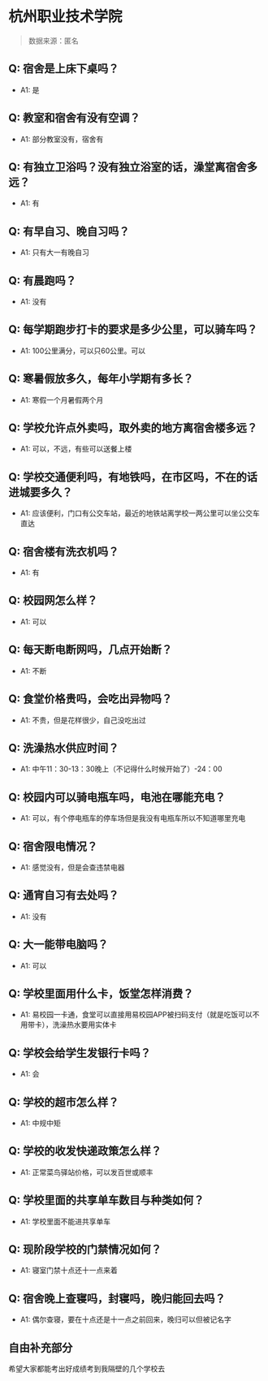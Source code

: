 # 杭州职业技术学院

> 数据来源：匿名

## Q: 宿舍是上床下桌吗？

- A1: 是

## Q: 教室和宿舍有没有空调？

- A1: 部分教室没有，宿舍有

## Q: 有独立卫浴吗？没有独立浴室的话，澡堂离宿舍多远？

- A1: 有

## Q: 有早自习、晚自习吗？

- A1: 只有大一有晚自习

## Q: 有晨跑吗？

- A1: 没有

## Q: 每学期跑步打卡的要求是多少公里，可以骑车吗？

- A1: 100公里满分，可以只60公里。可以

## Q: 寒暑假放多久，每年小学期有多长？

- A1: 寒假一个月暑假两个月

## Q: 学校允许点外卖吗，取外卖的地方离宿舍楼多远？

- A1: 可以，不远，有些可以送餐上楼

## Q: 学校交通便利吗，有地铁吗，在市区吗，不在的话进城要多久？

- A1: 应该便利，门口有公交车站，最近的地铁站离学校一两公里可以坐公交车直达

## Q: 宿舍楼有洗衣机吗？

- A1: 有

## Q: 校园网怎么样？

- A1: 可以

## Q: 每天断电断网吗，几点开始断？

- A1: 不断

## Q: 食堂价格贵吗，会吃出异物吗？

- A1: 不贵，但是花样很少，自己没吃出过

## Q: 洗澡热水供应时间？

- A1: 中午11：30-13：30晚上（不记得什么时候开始了）-24：00

## Q: 校园内可以骑电瓶车吗，电池在哪能充电？

- A1: 可以，有个停电瓶车的停车场但是我没有电瓶车所以不知道哪里充电

## Q: 宿舍限电情况？

- A1: 感觉没有，但是会查违禁电器

## Q: 通宵自习有去处吗？

- A1: 没有

## Q: 大一能带电脑吗？

- A1: 可以

## Q: 学校里面用什么卡，饭堂怎样消费？

- A1: 易校园一卡通，食堂可以直接用易校园APP被扫码支付（就是吃饭可以不用带卡），洗澡热水要用实体卡

## Q: 学校会给学生发银行卡吗？

- A1: 会

## Q: 学校的超市怎么样？

- A1: 中规中矩

## Q: 学校的收发快递政策怎么样？

- A1: 正常菜鸟驿站价格，可以发百世或顺丰

## Q: 学校里面的共享单车数目与种类如何？

- A1: 学校里面不能进共享单车

## Q: 现阶段学校的门禁情况如何？

- A1: 寝室门禁十点还十一点来着

## Q: 宿舍晚上查寝吗，封寝吗，晚归能回去吗？

- A1: 偶尔查寝，要在十点还是十一点之前回来，晚归可以但被记名字

## 自由补充部分

希望大家都能考出好成绩考到我隔壁的几个学校去